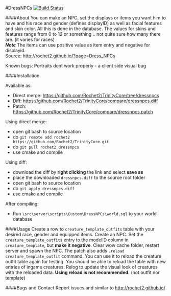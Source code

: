 #DressNPCs [![Build Status](https://travis-ci.org/Rochet2/TrinityCore.svg?branch=dressnpcs)](https://travis-ci.org/Rochet2/TrinityCore)

####About
You can make an NPC, set the displays or items you want him to have and his race and gender (defines displayID) as well as facial features and skin color.
All this is done in the database.
The values for skins and features range from 0 to 12 or something .. not quite sure how many there are. (it varies for races)<br />
***Note*** The items can use positive value as item entry and negative for displayid.<br />
Source: http://rochet2.github.io/?page=Dress_NPCs

Known bugs: Portraits dont work properly - a client side visual bug

####Installation

Available as:
- Direct merge: https://github.com/Rochet2/TrinityCore/tree/dressnpcs
- Diff: https://github.com/Rochet2/TrinityCore/compare/dressnpcs.diff
- Patch: https://github.com/Rochet2/TrinityCore/compare/dressnpcs.patch

Using direct merge:
- open git bash to source location
- do `git remote add rochet2 https://github.com/Rochet2/TrinityCore.git`
- do `git pull rochet2 dressnpcs`
- use cmake and compile

Using diff:
- download the diff by __right clicking__ the link and select __save as__
- place the downloaded `dressnpcs.diff` to the source root folder
- open git bash to source location
- do `git apply dressnpcs.diff`
- use cmake and compile

After compiling:
- Run `\src\server\scripts\Custom\DressNPCs\world.sql` to your world database

####Usage
Create a row to `creature_template_outfits` table with your desired race, gender and equipped items.
Create an NPC. Set the `creature_template_outfits` entry to the modelID column in `creature_template`, but __make it negative__.
Clear wow cache folder, restart server and spawn the NPC.
The patch also adds `.reload creature_template_outfit` command. You can use it to reload the creature outfit table again for testing.
You should be able to reload the table with new entries of ingame creatures. Relog to update the visual look of creatures with the reloaded data.
__Using reload is not recommended.__ (not outfit nor template)

####Bugs and Contact
Report issues and similar to http://rochet2.github.io/
